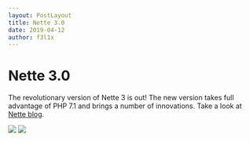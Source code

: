 ```yaml
---
layout: PostLayout
title: Nette 3.0
date: 2019-04-12
author: f3l1x
---
```


# Nette 3.0

The revolutionary version of Nette 3 is out! The new version takes full advantage of PHP 7.1 and brings a number of innovations.
Take a look at [Nette blog](https://blog.nette.org).

<img class="mt-8" src="https://cdn.contributte.org/blabs/nette3.jpg" loading="lazy">
<img class="mt-8" src="https://cdn.contributte.org/blabs/nette-homepage.png" loading="lazy">
